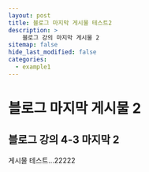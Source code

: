 ```yaml
---
layout: post
title: 블로그 마지막 게시물 테스트2
description: >
    블로그 강의 마지막 게시물 2
sitemap: false
hide_last_modified: false
categories:
  - example1
---
```


# 블로그 마지막 게시물 2

## 블로그 강의 4-3 마지막 2

게시물 테스트...22222